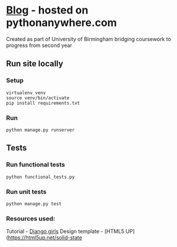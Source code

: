 # [Blog](http://lauraemc.pythonanywhere.com/) - hosted on pythonanywhere.com

Created as part of University of Birmingham bridging coursework to progress from second year

## Run site locally
### Setup 
```
virtualenv venv
source venv/bin/activate 
pip install requirements.txt
```
### Run 
```
python manage.py runserver
```

## Tests
### Run functional tests 
`python functional_tests.py`

### Run unit tests
`python manage.py test`

### Resources used:
Tutorial - [Django girls](https://tutorial.djangogirls.org/en/)
Design template - [HTML5 UP](https://html5up.net/solid-state

